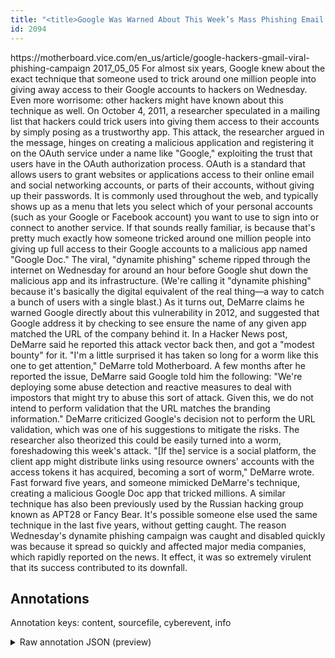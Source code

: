 ```yaml
---
title: "<title>Google Was Warned About This Week’s Mass Phishing Email Attack Six Years Ago - Motherboard</title>"
id: 2094
---
```


<title>Google Was Warned About This Week’s Mass Phishing Email Attack Six Years Ago - Motherboard</title>
<source> https://motherboard.vice.com/en_us/article/google-hackers-gmail-viral-phishing-campaign </source>
<date> 2017_05_05 </date>
<text>
 For almost six years, Google knew about the exact technique that someone used to trick around one million people into giving away access to their Google accounts to hackers on Wednesday. Even more worrisome: other hackers might have known about this technique as well.
On October 4, 2011, a researcher speculated in a mailing list that hackers could trick users into giving them access to their accounts by simply posing as a trustworthy app.
This attack, the researcher argued in the message, hinges on creating a malicious application and registering it on the OAuth service under a name like "Google," exploiting the trust that users have in the OAuth authorization process. OAuth is a standard that allows users to grant websites or applications access to their online email and social networking accounts, or parts of their accounts, without giving up their passwords. It is commonly used throughout the web, and typically shows up as a menu that lets you select which of your personal accounts (such as your Google or Facebook account) you want to use to sign into or connect to another service. 
If that sounds really familiar, is because that's pretty much exactly how someone tricked around one million people into giving up full access to their Google accounts to a malicious app named "Google Doc." The viral, "dynamite phishing" scheme ripped through the internet on Wednesday for around an hour before Google shut down the malicious app and its infrastructure. (We're calling it "dynamite phishing" because it's basically the digital equivalent of the real thing—a way to catch a bunch of users with a single blast.)
 As it turns out, DeMarre claims he warned Google directly about this vulnerability in 2012, and suggested that Google address it by checking to see ensure the name of any given app matched the URL of the company behind it. In a Hacker News post, DeMarre said he reported this attack vector back then, and got a "modest bounty" for it.
"I'm a little surprised it has taken so long for a worm like this one to get attention," DeMarre told Motherboard.
 A few months after he reported the issue, DeMarre said Google told him the following: "We're deploying some abuse detection and reactive measures to deal with impostors that might try to abuse this sort of attack. Given this, we do not intend to perform validation that the URL matches the branding information."
DeMarre criticized Google's decision not to perform the URL validation, which was one of his suggestions to mitigate the risks. The researcher also theorized this could be easily turned into a worm, foreshadowing this week's attack.
"[If the] service is a social platform, the client app might distribute links using resource owners' accounts with the access tokens it has acquired, becoming a sort of worm," DeMarre wrote. 
Fast forward five years, and someone mimicked DeMarre's technique, creating a malicious Google Doc app that tricked millions. A similar technique has also been previously used by the Russian hacking group known as APT28 or Fancy Bear. It's possible someone else used the same technique in the last five years, without getting caught. The reason Wednesday's dynamite phishing campaign was caught and disabled quickly was because it spread so quickly and affected major media companies, which rapidly reported on the news. It effect, it was so extremely virulent that its success contributed to its downfall.
</text>



## Annotations

Annotation keys: content, sourcefile, cyberevent, info

<details>
<summary>Raw annotation JSON (preview)</summary>

```json
{
  "content": "For almost six years, Google knew about the exact technique that someone used to trick around one million people into giving away access to their Google accounts to hackers on Wednesday. Even more worrisome: other hackers might have known about this technique as well. On October 4, 2011, a researcher speculated in a mailing list that hackers could trick users into giving them access to their accounts by simply posing as a trustworthy app. This attack, the researcher argued in the message, hinges on creating a malicious application and registering it on the OAuth service under a name like \"Google,\" exploiting the trust that users have in the OAuth authorization process. OAuth is a standard that allows users to grant websites or applications access to their online email and social networking accounts, or parts of their accounts, without giving up their passwords. It is commonly used throughout the web, and typically shows up as a menu that lets you select which of your personal accounts (such as your Google or Facebook account) you want to use to sign into or connect to another service.  If that sounds really familiar, is because that's pretty much exactly how someone tricked around one million people into giving up full access to their Google accounts to a malicious app named \"Google Doc.\" The viral, \"dynamite phishing\" scheme ripped through the internet on Wednesday for around an hour before Google shut down the malicious app and its infrastructure. (We're calling it \"dynamite phishing\" because it's basically the digital equivalent of the real thing\u2014a way to catch a bunch of users with a single blast.)  As it turns out, DeMarre claims he warned Google directly about this vulnerability in 2012, and suggested that Google address it by checking to see ensure the name of any given app matched the URL of the company behind it. In a Hacker News post, DeMarre said he reported this attack vector back then, and got a \"modest bounty\" for it. \"I'm a little surprised it has taken so long for a worm like this one to get attention,\" DeMarre told Motherboard.  A few months after he reported the issue, DeMarre said Google told him the following: \"We're deploying some abuse detection and reactive measures to deal with impostors that might try to abuse this sort of attack. Given this, we do not intend to perform validation that the URL matches the branding information.\" DeMarre criticized Google's decision not to perform the URL validation, which was one of his suggestions to mitigate the risks. The researcher also theorized this could be easily turned into a worm, foreshadowing this week's attack. \"[If the] service is a social platform, the client app might distribute links using resource owners' accounts with the access tokens it has acquired, becoming a sort of worm,\" DeMarre wrote.  Fast forward five years, and someone mimicked DeMarre's technique, creating a malicious Google Doc app that tricked millions. A similar technique has also been previously used by the Russian hacking group known as APT28 or Fancy Bear. It's possible someone else used the same technique in the last five years, without getting caught. The reason Wednesday's dynamite phishing campaign was caught and disabled quickly was because it spread so quickly and affected major media companies, which rapidly reported on the news. It effect, it was so extremely virulent that its success contributed to its downfall.",
  "sourcefile": "2094.txt",
  "cyberevent": {
    "hopper": [
      {
        "index": 0,
        "relation": "Same",
        "events": [
          {
            "index": "E2",
            "type": "Attack",
            "realis": "Generic",
            "nugget": {
              "startOffset": 351,
              "index": "T9",
              "endOffset": 356,
              "text": "trick"
            },
            "argument": [
              {
                "index": "T10",
                "text": "users",
                "endOff
```
</details>
